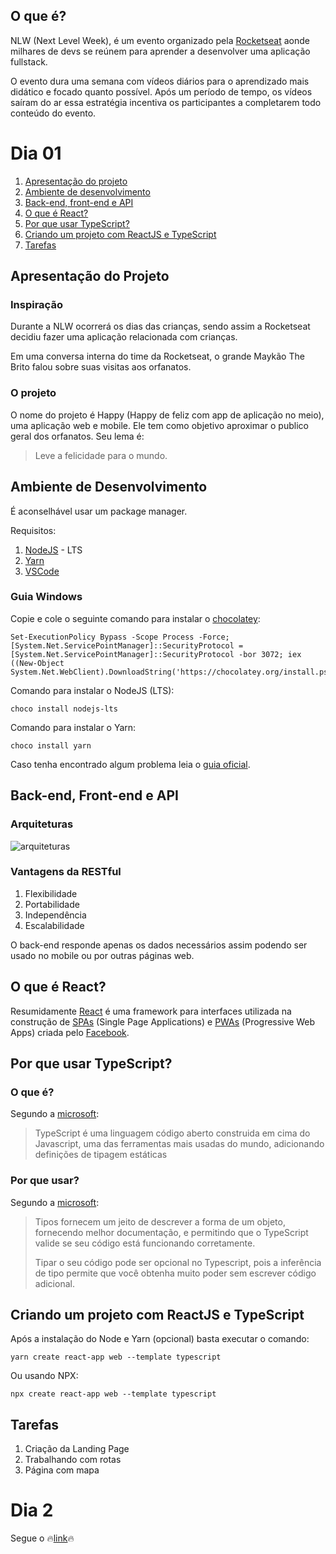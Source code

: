 ## O que é?
NLW (Next Level Week), é um evento organizado pela [Rocketseat](https://rocketseat.com.br/) aonde milhares de devs se reúnem para aprender a desenvolver uma aplicação fullstack.

O evento dura uma semana com vídeos diários para o aprendizado mais didático e focado quanto possível. Após um período de tempo, os vídeos saíram do ar essa estratégia incentiva os participantes a completarem todo conteúdo do evento.

# Dia 01

 1. [Apresentação do projeto](#apresenta%C3%A7%C3%A3o-do-projeto)
 2. [Ambiente de desenvolvimento](#ambiente-de-desenvolvimento)
 3. [Back-end, front-end e API](#back-end-front-end-e-api)
 4. [O que é React?](#o-que-%C3%A9-react)
 5. [Por que usar TypeScript?](#por-que-usar-typescript)
 6. [Criando um projeto com ReactJS e TypeScript](#criando-um-projeto-com-reactjs-e-typescript)
 7. [Tarefas](#tarefas)

## Apresentação do Projeto

### Inspiração

Durante a NLW ocorrerá os dias das crianças, sendo assim a Rocketseat decidiu fazer uma aplicação relacionada com crianças.

Em uma conversa interna do time da Rocketseat, o grande Maykão The Brito falou sobre suas visitas aos orfanatos.

### O projeto

O nome do projeto é Happy (Happy de feliz com app de aplicação no meio), uma aplicação web e mobile. Ele tem como objetivo aproximar o publico geral dos orfanatos. Seu lema é:

> Leve a felicidade para o mundo.

## Ambiente de Desenvolvimento

É aconselhável usar um package manager.

Requisitos:

 1. [NodeJS](https://nodejs.org/en/) - LTS
 2. [Yarn](https://yarnpkg.com/)
 3. [VSCode](https://code.visualstudio.com/)

### Guia Windows

Copie e cole o seguinte comando para instalar o [chocolatey](https://chocolatey.org/install):

```shell
Set-ExecutionPolicy Bypass -Scope Process -Force; [System.Net.ServicePointManager]::SecurityProtocol = [System.Net.ServicePointManager]::SecurityProtocol -bor 3072; iex ((New-Object System.Net.WebClient).DownloadString('https://chocolatey.org/install.ps1'))
```

Comando para instalar o NodeJS (LTS):

```shell
choco install nodejs-lts
```

Comando para instalar o Yarn:

```shell
choco install yarn
```

Caso tenha encontrado algum problema leia o [guia oficial](https://www.notion.so/Instala-o-das-ferramentas-9eee9e25550e4477b3d0b432b605aca2).

## Back-end, Front-end e API

### Arquiteturas
![arquiteturas](https://i.imgur.com/7Net3zb.png)
### Vantagens da RESTful

 1. Flexibilidade
 2. Portabilidade
 3. Independência
 4. Escalabilidade

O back-end responde apenas os dados necessários assim podendo ser usado no mobile ou por outras páginas web.

## O que é React?

Resumidamente [React](https://github.com/facebook/react) é uma framework para interfaces utilizada na construção de [SPAs](https://en.wikipedia.org/wiki/Single-page_application) (Single Page Applications) e [PWAs](https://en.wikipedia.org/wiki/Progressive_web_application) (Progressive Web Apps) criada pelo [Facebook](https://github.com/facebook).

## Por que usar TypeScript?

### O que é?

Segundo a [microsoft](https://www.typescriptlang.org/pt/):

> TypeScript é uma linguagem código aberto construida em cima do Javascript, uma das ferramentas mais usadas do mundo, adicionando definições de tipagem estáticas

### Por que usar?

Segundo a [microsoft](https://www.typescriptlang.org/pt/):

> Tipos fornecem um jeito de descrever a forma de um objeto, fornecendo melhor documentação, e permitindo que o TypeScript valide se seu código está funcionando corretamente.
> 
> Tipar o seu código pode ser opcional no Typescript, pois a inferência de tipo permite que você obtenha muito poder sem escrever código adicional.

## Criando um projeto com ReactJS e TypeScript

Após a instalação do Node e Yarn (opcional) basta executar o comando:

```shell
yarn create react-app web --template typescript
```

Ou usando NPX:

```shell
npx create react-app web --template typescript
```

## Tarefas

 1. Criação da Landing Page
 2. Trabalhando com rotas
 3. Página com mapa

# Dia 2

Segue o 🔥[link](https://github.com/cassiofb-dev/happy-backend)🔥
